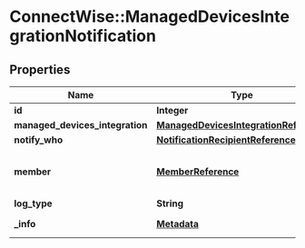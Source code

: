 # ConnectWise::ManagedDevicesIntegrationNotification

## Properties
Name | Type | Description | Notes
------------ | ------------- | ------------- | -------------
**id** | **Integer** |  | [optional] 
**managed_devices_integration** | [**ManagedDevicesIntegrationReference**](ManagedDevicesIntegrationReference.md) |  | [optional] 
**notify_who** | [**NotificationRecipientReference**](NotificationRecipientReference.md) |  | 
**member** | [**MemberReference**](MemberReference.md) | Required if notifyWho/identifier &#x3D;&#x3D; &#39;M&#39; (Specific Member) | [optional] 
**log_type** | **String** |  | 
**_info** | [**Metadata**](Metadata.md) | Metadata of the entity | [optional] 


